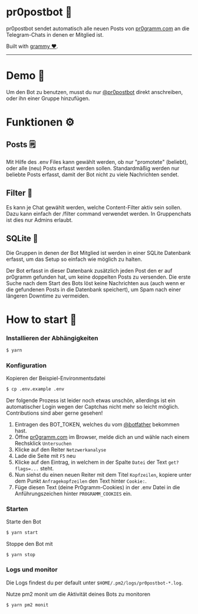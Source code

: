 # pr0postbot 🤖

pr0postbot sendet automatisch alle neuen Posts von [pr0gramm.com](https://pr0gramm.com) an die Telegram-Chats in denen er Mitglied ist.

Built with [grammy ❤️](https://grammy.dev).

---

# Demo 🦥

Um den Bot zu benutzen, musst du nur [@pr0postbot](https://t.me/pr0postbot) direkt anschreiben, oder ihn einer Gruppe hinzufügen.

# Funktionen ⚙️
## Posts 🗒️

Mit Hilfe des .env Files kann gewählt werden, ob nur "promotete" (beliebt), oder alle (neu) Posts erfasst werden sollen. Standardmäßig werden nur beliebte Posts erfasst, damit der Bot nicht zu viele Nachrichten sendet.

## Filter 👀

Es kann je Chat gewählt werden, welche Content-Filter aktiv sein sollen. Dazu kann einfach der /filter command verwendet werden. In Gruppenchats ist dies nur Admins erlaubt.

## SQLite 📅

Die Gruppen in denen der Bot Mitglied ist werden in einer SQLite Datenbank erfasst, um das Setup so einfach wie möglich zu halten.

Der Bot erfasst in dieser Datenbank zusätzlich jeden Post den er auf pr0gramm gefunden hat, um keine doppelten Posts zu versenden. Die erste Suche nach dem Start des Bots löst keine Nachrichten aus (auch wenn er die gefundenen Posts in die Datenbank speichert), um Spam nach einer längeren Downtime zu vermeiden.

# How to start 🚀

### Installieren der Abhängigkeiten

```sh
$ yarn
```

### Konfiguration

Kopieren der Beispiel-Environmentsdatei
```sh
$ cp .env.example .env
```

Der folgende Prozess ist leider noch etwas unschön, allerdings ist ein automatischer Login wegen der Captchas nicht mehr so leicht möglich. Contributions sind aber gerne gesehen!

1. Eintragen des BOT_TOKEN, welches du vom [@botfather](https://t.me/botfather) bekommen hast.
2. Öffne [pr0gramm.com](https://pr0gramm.com) im Browser, melde dich an und wähle nach einem Rechsklick `Untersuchen`
3. Klicke auf den Reiter `Netzwerkanalyse`
4. Lade die Seite mit `F5` neu
5. Klicke auf den Eintrag, in welchem in der Spalte `Datei` der Text `get?flags=...` steht.
6. Nun siehst du einen neuen Reiter mit dem Titel `Kopfzeilen`, kopiere unter dem Punkt `Anfragekopfzeilen` den Text hinter `Cookie:`.
7. Füge diesen Text (deine Pr0gramm-Cookies) in der .env Datei in die Anführungszeichen hinter `PR0GRAMM_COOKIES` ein.

### Starten

Starte den Bot
```sh
$ yarn start
```

Stoppe den Bot mit
```
$ yarn stop
```

### Logs und monitor

Die Logs findest du per default unter `$HOME/.pm2/logs/pr0postbot-*.log`.

Nutze pm2 monit um die Aktivität deines Bots zu monitoren
```sh
$ yarn pm2 monit
```